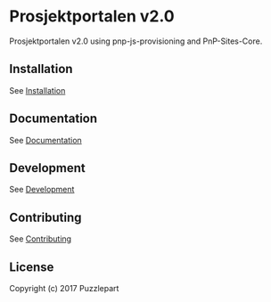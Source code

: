 # Prosjektportalen v2.0

Prosjektportalen v2.0 using pnp-js-provisioning and PnP-Sites-Core.

## Installation
See [Installation](build/install.md)

## Documentation
See [Documentation](documentation.md)

## Development
See [Development](development.md)

## Contributing
See [Contributing](contributing.md)

## License
Copyright (c) 2017 Puzzlepart